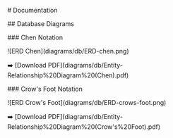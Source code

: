 \# Documentation



\## Database Diagrams



\### Chen Notation

!\[ERD Chen](diagrams/db/ERD-chen.png)  

➡️ \[Download PDF](diagrams/db/Entity-Relationship%20Diagram%20(Chen).pdf)



\### Crow's Foot Notation

!\[ERD Crow's Foot](diagrams/db/ERD-crows-foot.png)  

➡️ \[Download PDF](diagrams/db/Entity-Relationship%20Diagram%20(Crow's%20Foot).pdf)

